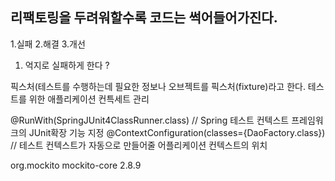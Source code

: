 ## 리팩토링을 두려워할수록 코드는 썩어들어가진다.



1.실패
2.해결
3.개선



1. 억지로 실패하게 한다 ?



픽스처(테스트를 수행하는데 필요한 정보나 오브젝트를 픽스처(fixture)라고 한다.
테스트를 위한 애플리케이션 컨특세트 관리


@RunWith(SpringJUnit4ClassRunner.class) // Spring 테스트 컨텍스트 프레임워크의 JUnit확장 기능 지정
@ContextConfiguration(classes={DaoFactory.class}) // 테스트 컨텍스트가 자동으로 만들어줄 어플리케이션 컨텍스트의 위치




<dependency>
    <groupId>org.mockito</groupId>
    <artifactId>mockito-core</artifactId>
    <version>2.8.9</version>
</dependency>
